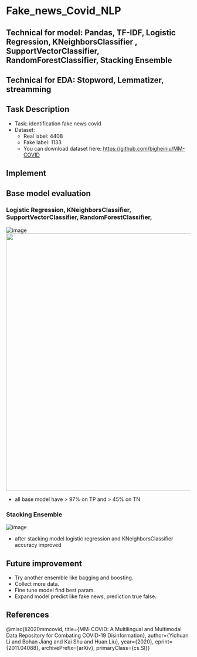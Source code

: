 # Fake_news_Covid_NLP
## Technical for model: Pandas, TF-IDF, Logistic Regression, KNeighborsClassifier , SupportVectorClassifier, RandomForestClassifier, Stacking Ensemble
## Technical for EDA: Stopword, Lemmatizer, streamming
## Task Description
- Task: identification fake news covid
- Dataset: 
  + Real label: 4408
  + Fake label: 1133
  + You can download dataset here: https://github.com/bigheiniu/MM-COVID
## Implement
## Base model evaluation
### Logistic Regression, KNeighborsClassifier, SupportVectorClassifier, RandomForestClassifier,
![image](https://user-images.githubusercontent.com/85773711/139311022-1a9344ed-06d4-4908-a30f-64f52981a665.png)
<img src="https://user-images.githubusercontent.com/85773711/139311713-f6b54a66-826e-400a-bb81-ad477869398a.png" width="700" heigh="700" align="center"/>
<!--[image](https://user-images.githubusercontent.com/85773711/139311713-f6b54a66-826e-400a-bb81-ad477869398a.png)-->
- all base model have > 97% on TP and > 45% on TN
### Stacking Ensemble
![image](https://user-images.githubusercontent.com/85773711/139312309-4d01e563-d3ad-40c2-9aa5-8d92cfe4e5e9.png)
- after stacking model logistic regression and KNeighborsClassifier accuracy improved 
## Future improvement
- Try another ensemble like bagging and boosting.
- Collect more data.
- Fine tune model find best param.
- Expand model predict like fake news, prediction true false.
## References
@misc{li2020mmcovid,
  title={MM-COVID: A Multilingual and Multimodal Data Repository for Combating COVID-19 Disinformation}, 
  author={Yichuan Li and Bohan Jiang and Kai Shu and Huan Liu},
  year={2020},
  eprint={2011.04088},
  archivePrefix={arXiv},
  primaryClass={cs.SI}}




